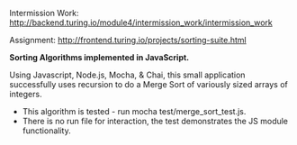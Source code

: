Intermission Work: http://backend.turing.io/module4/intermission_work/intermission_work

Assignment: http://frontend.turing.io/projects/sorting-suite.html


**Sorting Algorithms implemented in JavaScript.**

Using Javascript, Node.js, Mocha, & Chai, this small application successfully uses recursion to do a Merge Sort of variously sized arrays of integers.

* This algorithm is tested - run mocha test/merge_sort_test.js.
* There is no run file for interaction, the test demonstrates the JS module functionality.

